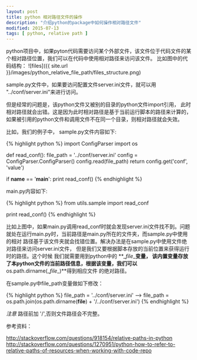 ```yaml
---
layout: post
title: python 相对路径文件的操作
description: "介绍python的package中如何操作相对路径文件"
modified: 2015-07-13
tags: [ python, relative path ]
---
```


python项目中，如果pyton代码需要访问某个外部文件，该文件位于代码文件的某个相对路径位置，我们可以在代码中使用相对路径来访问该文件。
比如图中的代码结构：
![files]({{ site.url }}/images/python_relative_file_path/files_structure.png)

sample.py文件中，如果要访问配置文件server.ini文件，就可以用 "../conf/server.ini"来进行访问。

但是经常的问题是，该python文件又被别的目录的python文件import引用， 此时相对路径就会出错。这是因为此时相对路径是基于当前运行脚本的路径来计算的，
如果被引用的python文件和调用文件不在同一个目录，则相对路径就会失效。

比如，我们的例子中， sample.py文件内容如下:

{% highlight python %}
import ConfigParser
import os

def read_conf():
    file_path = '../conf/server.ini'
    config = ConfigParser.ConfigParser()
    config.read(file_path)
    return config.get('conf', 'value')


if __name__ == '__main__':
    print read_conf()
{% endhighlight %}


main.py内容如下:

{% highlight python %}
from utils.sample import read_conf

print read_conf()
{% endhighlight %}

比如上图中，如果main.py调用read_conf时就会发现server.ini文件找不到。问题就处在运行main.py时，当前路径是main.py所在的文件夹，而sample.py中使用的相对
路径基于该文件夹就会找错位置。解决办法是在sample.py中使用文件绝对路径来访问server.ini文件， 但是我们又要根据脚本存放的当前位置来获得运行时的路径。这个时候
我们就需要用到python中的 **\__file__**变量， 该内置变量存放了本python文件的当前路径信息，根据该变量，我们可以**os.path.dirname(\__file__)**得到相应文件
的绝对路径。

在sample.py中file_path变量做如下修改：

{% highlight python %}
    file_path = '../conf/server.ini'
    -->
    file_path = os.path.join(os.path.dirname(__file__) + '/../conf/server.ini')
{% endhighlight %}

*注意* 路径前加 '/',否则文件路径会不完整。

参考资料：

<http://stackoverflow.com/questions/918154/relative-paths-in-python>
<http://stackoverflow.com/questions/1270951/python-how-to-refer-to-relative-paths-of-resources-when-working-with-code-repo>

    
